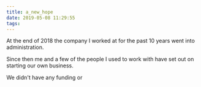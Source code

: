 ```yaml
---
title: a_new_hope
date: 2019-05-08 11:29:55
tags:
---
```


At the end of 2018 the company I worked at for the past 10 years went into administration. 

Since then me and a few of the people I used to work with have set out on starting our own business.

We didn't have any funding or

<!--more-->